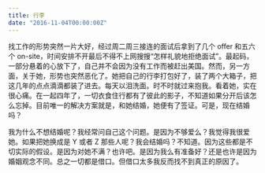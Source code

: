 ```yaml
---
title: 行李
date: "2016-11-04T00:00:00Z"
---
```


找工作的形势突然一片大好，经过周二周三接连的面试后拿到了几个 offer 和五六个 on-site，时间安排不开最后不得不上网搜搜“怎样礼貌地拒绝面试”。最起码，一部分悬着的心放下了，自己并不会因为没有工作而被赶出美国。然而，另一方面，关于她，形势也突然恶化了。她把自己的行李打包好了，装了两个大箱子，把这几年的点点滴滴都装了进去。每天以泪洗面。时不时就过来抱我。看着她，实在很心痛。在一起四年了，一切衣食住行都有了彼此的影子，不知道如果分开后该怎么忘掉。目前唯一的解决方案就是，和她结婚，她便有了签证。可是，现在结婚吗？

我为什么不想结婚呢？我经常问自己这个问题。是因为不够爱么？我觉得我很爱她。如果把她换成是 Y 或者 Z 那些人呢？我会结婚吗？不知道。因为这些都是不切实际的假设。是因为对她不满？也许吧。是因为我么有准备好？还是也许是因为婚姻观念不同。总之一切都是借口。但借口太多我反而找不到真正的原因了。
